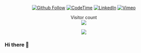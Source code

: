 <p align="center">

<a href="https://github.com/tpoveda">
<img src="https://img.shields.io/github/followers/tpoveda?label=Follow&style=social" alt="Github Follow"/></a> 

<a href="https://codetime.datreks.com">
<img src="https://img.shields.io/endpoint?style=social&url=https://codetime-api.datreks.com/badge/813" alt="CodeTime"/></a> 


<a href="https://www.linkedin.com/in/tomas-poveda-retamosa-143b348b/">
<img src="https://img.shields.io/badge/-LinkedIn-%233781da" alt="LinkedIn"/></a> 
  
<a href="https://vimeo.com/user7167738">
<img src="https://img.shields.io/badge/%20-Vimeo-blue" alt="Vimeo" /></a>

</p>

<p align="center"> 
  Visitor count<br>
  <img src="https://profile-counter.glitch.me/tpoveda/count.svg" />
</p>

<p align="center">
	<img src="https://github-readme-stats.vercel.app/api/?username=tpoveda&show_icons=true&title_color=3380C4&icon_color=3380C4&text_color=edf2f7&bg_color=151515"></img>
</p>

### Hi there 👋

<!--
**tpoveda/tpoveda** is a ✨ _special_ ✨ repository because its `README.md` (this file) appears on your GitHub profile.

Here are some ideas to get you started:

- 🔭 I’m currently working on ...
- 🌱 I’m currently learning ...
- 👯 I’m looking to collaborate on ...
- 🤔 I’m looking for help with ...
- 💬 Ask me about ...
- 📫 How to reach me: ...
- 😄 Pronouns: ...
- ⚡ Fun fact: ...
-->
